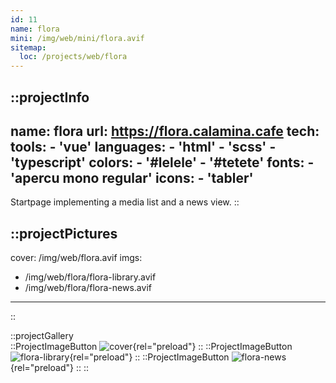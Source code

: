 ```yaml
---
id: 11
name: flora
mini: /img/web/mini/flora.avif
sitemap:
  loc: /projects/web/flora
---
```


::projectInfo
---
name: flora
url: https://flora.calamina.cafe
tech: 
    tools:
      - 'vue'
    languages:
      - 'html'
      - 'scss'
      - 'typescript'
    colors:
      - '#lelele'
      - '#tetete'
    fonts:
      - 'apercu mono regular'
    icons:
      - 'tabler'
---
Startpage implementing a media list and a news view.
::

::projectPictures
---
cover: /img/web/flora.avif
imgs:
  - /img/web/flora/flora-library.avif
  - /img/web/flora/flora-news.avif
---
::

::projectGallery  
  ::ProjectImageButton
    ![cover](/img/web/flora.avif){rel="preload"}
  ::
  ::ProjectImageButton
    ![flora-library](/img/web/flora/flora-library.avif){rel="preload"}
  ::
  ::ProjectImageButton
    ![flora-news](/img/web/flora/flora-news.avif){rel="preload"}
  :: 
::

<!-- ::projectFeatures
:: -->